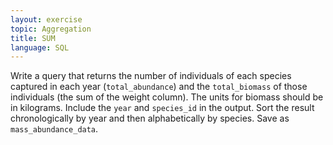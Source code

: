 ```yaml
---
layout: exercise
topic: Aggregation
title: SUM
language: SQL
---
```


Write a query that returns the number of individuals of each species
captured in each year (`total_abundance`) and the `total_biomass` of those individuals (the sum of the weight column). The units for biomass should be in kilograms. Include the `year` and `species_id` in the output. Sort the result
chronologically by year and then alphabetically by species. Save as
`mass_abundance_data`.
